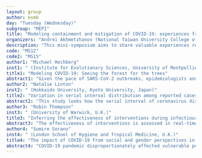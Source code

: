 ```yaml
---
layout: group
author: esmb
day: "Tuesday (Wednesday)"
subgroup: "MEPI"
title: "Modeling containment and mitigation of COVID-19: experiences from different countries worldwide"
organizers: "Andrei Akhmetzhanov (National Taiwan University College of Public Health, Taiwan), Natalie Linton (Hokkaido University, Japan)"
description: "This mini-symposium aims to share valuable experiences related to the containment and mitigation of COVID-19 in contexts, as well as draw connections between mathematical models of disease spread. Presentations will encompass the views of experts who have worked for national COVID-19 task force teams and mathematical modelers offering a wider perspective for transmission dynamics. The first session includes talks on the epidemiological characteristics of SARS-CoV-2 while also sharing the experience of COVID-19 control in Taiwan, which had extremely low incidence throughout the pandemic. The second session will begin with an emphasis on gender inequality observed during the COVID-19 pandemic using examples from Japan. The rest of the session will be devoted to an overview of mathematical modeling techniques that are used to quantify the spread of COVID-19."
code: "MS12"
code2: "MS15"
author1: "Michael Hochberg"
inst1: " (Institute for Evolutionary Sciences, University of Montpellier, France)"
title1: "Modeling COVID-19: Seeing the forest for the trees"
abstract1: "Given the pace of SARS-CoV-2 outbreaks, epidemiologists and mathematical biologists have had to apply their expertise in real time to understand COVID-19 epidemiology, sometimes modify traditional SEIR models, and evaluate how mitigation and suppression measures might impact outbreaks. This has produced a wide variety of mathematical and statistical models, from the overly simple to the extremely complex. I discuss the pros and cons of employing simple SEIR models for COVID-19 dynamics, and how simple but important constructs are often missed by more complex models. I then turn to how an SEIR model of intermediate complexity produces a rich range of outcomes when coupled with the optimization of stay-in-place decisions. These studies show how intuition and models combine to increase simulation and forecasting accuracy, and are integral in developing more effective control strategies."
author2: "Natalie Linton"
inst2: " (Hokkaido University, Kyoto University, Japan)"
title2: "Variation in serial interval distribution among reported cases in Japan"
abstract2: "This study looks how the serial interval of coronavirus disease 2019 (COVID-19) cases in Japan changed over time during 2020 and assesses whether differences in the length of the serial interval exists based on age, sex, and transmission context. We collected publicly reported data on cases in Japan and determined 758 likely transmission pairs based on the types and timings of exposures. The serial interval for pairs detected during the second wave and third waves of COVID-19 transmission in Japan was shorter than the serial interval of cases detected in the first wave. Serial interval length did not vary greatly by sex or transmission context, however serial intervals tended to be a bit shorter when infectors were under 30 years of age and when secondary transmission occurred in a household setting. Accounting for shortening of the serial interval compared to estimates from early in the pandemic may improve inference of transmission dynamics."
author3: "Robin Thompson"
inst3: " (University of Warwick, U.K.)"
title3: "Inferring the effectiveness of interventions during infectious disease outbreaks"
abstract3: "The effectiveness of interventions is assessed in real-time during outbreaks to guide public health policy. Estimates of quantities such as the time-dependent reproduction number and the epidemic growth rate help to provide a picture of an ongoing outbreak, alongside data describing incidence of cases, hospitalisations and deaths. In this talk, I will present a simple method for estimating the time-dependent reproduction number using disease incidence time series and an estimate of the serial interval distribution (the times between successive cases in chains of transmission). I will demonstrate some extensions of the simple method (including accounting for differences between infected individuals who acquired the pathogen locally and imported cases),and describe some challenges for improving estimates of the time-dependent reproduction number going forwards. Since, as described in another talk in this session, serial intervals can change during an outbreak, a key challenge is including up-to-date estimates of the serial interval (or generation time) when estimating the time-dependent reproduction number."
author4: "Sumire Sorano"
inst4: " (London School of Hygiene and Tropical Medicine, U.K.)"
title4: "The impact of COVID-19 from social and gender perspectives in Japan"
abstract4: "COVID-19 pandemic disproportionately affected vulnerable populations, revealing the weakness of society in the world. According to the Ministry of Health, Labor and Welfare in Japan, the number of suicides nationwide in 2020 exceeded 21,000, marking the first increase since 2009. While the number of male suicides decreased, female suicides showed a marked increase (6091 in 2019 to 7026 in 2020; an increase by 15%), especially among young age (44% increase among girls below 20 years and 32% increase among women in their 20s). Unemployment and economic hardship during COVID-19 pandemic affected women harder. and there was an increased concerns over unintended pregnancy as domestic violence and sexual violence increased. This presentation overviews the impact of COVID-19 from social and gender perspectives in Japan."
---
```

